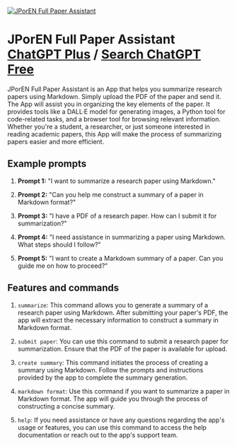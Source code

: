 
[![JPorEN Full Paper Assistant](https://files.oaiusercontent.com/file-akwxrlEAZxACDyhUvUazyhXy?se=2123-10-17T16%3A57%3A06Z&sp=r&sv=2021-08-06&sr=b&rscc=max-age%3D31536000%2C%20immutable&rscd=attachment%3B%20filename%3D9e6fd957-1d22-452a-80d1-e3c03a7c76cf.png&sig=0TgP8T5LEiB098NT1PMiI3QCfwBUW1v%2BpUCJ2R7fUAA%3D)](https://chat.openai.com/g/g-CFmuASO2o-jporen-full-paper-assistant)

# JPorEN Full Paper Assistant [ChatGPT Plus](https://chat.openai.com/g/g-CFmuASO2o-jporen-full-paper-assistant) / [Search ChatGPT Free](https://gptcall.net/index.html#/?search=JPorEN%20Full%20Paper%20Assistant)

JPorEN Full Paper Assistant is an App that helps you summarize research papers using Markdown. Simply upload the PDF of the paper and send it. The App will assist you in organizing the key elements of the paper. It provides tools like a DALL·E model for generating images, a Python tool for code-related tasks, and a browser tool for browsing relevant information. Whether you're a student, a researcher, or just someone interested in reading academic papers, this App will make the process of summarizing papers easier and more efficient.

## Example prompts

1. **Prompt 1:** "I want to summarize a research paper using Markdown."

2. **Prompt 2:** "Can you help me construct a summary of a paper in Markdown format?"

3. **Prompt 3:** "I have a PDF of a research paper. How can I submit it for summarization?"

4. **Prompt 4:** "I need assistance in summarizing a paper using Markdown. What steps should I follow?"

5. **Prompt 5:** "I want to create a Markdown summary of a paper. Can you guide me on how to proceed?"

## Features and commands

1. `summarize`: This command allows you to generate a summary of a research paper using Markdown. After submitting your paper's PDF, the app will extract the necessary information to construct a summary in Markdown format.

2. `submit paper`: You can use this command to submit a research paper for summarization. Ensure that the PDF of the paper is available for upload.

3. `create summary`: This command initiates the process of creating a summary using Markdown. Follow the prompts and instructions provided by the app to complete the summary generation.

4. `markdown format`: Use this command if you want to summarize a paper in Markdown format. The app will guide you through the process of constructing a concise summary.

5. `help`: If you need assistance or have any questions regarding the app's usage or features, you can use this command to access the help documentation or reach out to the app's support team.


